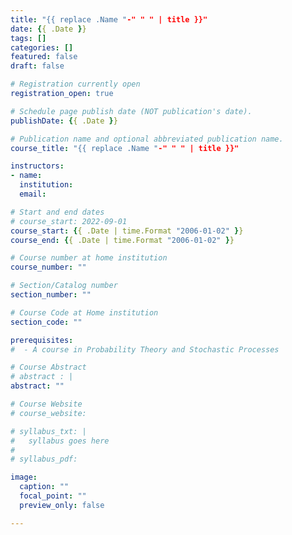 ```yaml
---
title: "{{ replace .Name "-" " " | title }}"
date: {{ .Date }}
tags: []
categories: []
featured: false
draft: false

# Registration currently open
registration_open: true

# Schedule page publish date (NOT publication's date).
publishDate: {{ .Date }}

# Publication name and optional abbreviated publication name.
course_title: "{{ replace .Name "-" " " | title }}"

instructors:
- name:
  institution:
  email:

# Start and end dates
# course_start: 2022-09-01
course_start: {{ .Date | time.Format "2006-01-02" }}
course_end: {{ .Date | time.Format "2006-01-02" }}

# Course number at home institution
course_number: ""

# Section/Catalog number
section_number: ""

# Course Code at Home institution
section_code: ""

prerequisites:
#  - A course in Probability Theory and Stochastic Processes

# Course Abstract
# abstract : |
abstract: ""

# Course Website
# course_website: 

# syllabus_txt: |
#   syllabus goes here
#
# syllabus_pdf:

image:
  caption: ""
  focal_point: ""
  preview_only: false

---
```


